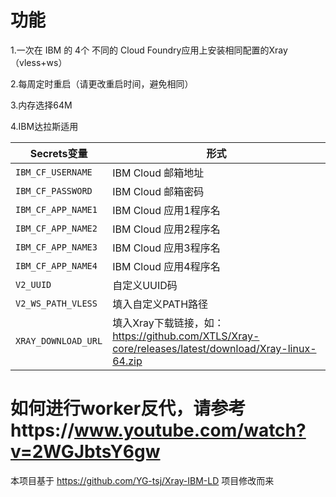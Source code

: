 # 功能

1.一次在 IBM 的 4个 不同的 Cloud Foundry应用上安装相同配置的Xray（vless+ws）

2.每周定时重启（请更改重启时间，避免相同）

3.内存选择64M

4.IBM达拉斯适用


   | Secrets变量 | 形式 |
  | --------------------- | ----------- |
  | `IBM_CF_USERNAME`       | IBM Cloud 邮箱地址 |
  | `IBM_CF_PASSWORD` | IBM Cloud 邮箱密码 |
  | `IBM_CF_APP_NAME1` | IBM Cloud 应用1程序名 |
  | `IBM_CF_APP_NAME2` | IBM Cloud 应用2程序名 |
  | `IBM_CF_APP_NAME3` | IBM Cloud 应用3程序名 |
  | `IBM_CF_APP_NAME4` | IBM Cloud 应用4程序名 |
  | `V2_UUID` | 自定义UUID码 |
  | `V2_WS_PATH_VLESS` | 填入自定义PATH路径 |
  | `XRAY_DOWNLOAD_URL` | 填入Xray下载链接，如：https://github.com/XTLS/Xray-core/releases/latest/download/Xray-linux-64.zip |
  
  
# 如何进行worker反代，请参考https://www.youtube.com/watch?v=2WGJbtsY6gw
  

本项目基于 https://github.com/YG-tsj/Xray-IBM-LD 项目修改而来
